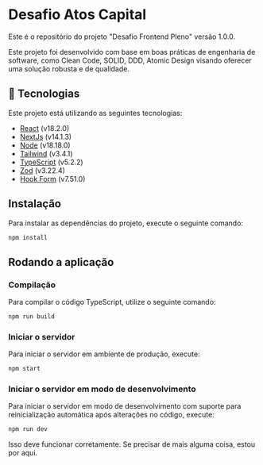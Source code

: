 # Desafio Atos Capital

Este é o repositório do projeto "Desafio Frontend Pleno" versão 1.0.0.

Este projeto foi desenvolvido com base em boas práticas de engenharia de software, como Clean Code, SOLID, DDD, Atomic Design visando oferecer uma solução
robusta e de qualidade.

## 🚀 Tecnologias

Este projeto está utilizando as seguintes tecnologias:

-   [React](https://react.dev/) (v18.2.0)
-   [NextJs](https://nextjs.org/) (v14.1.3)
-   [Node](https://nodejs.org/en) (v18.18.0)
-   [Tailwind](https://www.npmjs.com/package/tailwindcss) (v3.4.1)
-   [TypeScript](https://www.typescriptlang.org/) (v5.2.2)
-   [Zod](https://www.npmjs.com/package/zod) (v3.22.4)
-   [Hook Form](https://www.npmjs.com/package/react-hook-form) (v7.51.0)

## Instalação

Para instalar as dependências do projeto, execute o seguinte comando:

```bash
npm install
```

## Rodando a aplicação

### Compilação

Para compilar o código TypeScript, utilize o seguinte comando:

```bash
npm run build
```

### Iniciar o servidor

Para iniciar o servidor em ambiente de produção, execute:

```bash
npm start
```

### Iniciar o servidor em modo de desenvolvimento

Para iniciar o servidor em modo de desenvolvimento com suporte para reinicialização automática após alterações no código, execute:

```bash
npm run dev
```

Isso deve funcionar corretamente. Se precisar de mais alguma coisa, estou por aqui.
